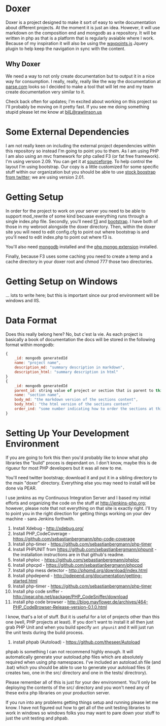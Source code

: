 # Doxer
Doxer is a project designed to make it sort of easy to write documentation about different projects.  At the moment it is just an idea.  However, it will use markdown on the composition end and mongodb as a repository.  It will be written in php as that is a platform that is regularly avaiable where I work.   Because of my inspiration it will also be using the [waypoints.js][waypoints] Jquery plugin to help keep the navigation in sync with the content.

## Why Doxer
We need a way to not only create documentation but to output it in a nice way for consumption.  I really, really, really like the way the documentation at [parse.com][pd] looks so I decided to make a tool that will let me and my team create documentation very similar to it.

Check back often for updates; I'm excited about working on this project so I'll probably be moving on it pretty fast.  If you see me doing something stupid please let me know at bilL@rawlinson.us

# Some External Dependencies
I am not really keen on including the external project dependencies within this repository so instead I'm going to point you to them.  As I am using PHP I am also using an mvc framework for php called F3 (or fat free framework).  I'm using version 2.09.  You can get it at [sourceforge][f3].  To help control the layout I'm using bootstrap.  Our copy is a little customized for some specific stuff within our organization but you should be able to use [stock boostrap from twitter][bs]; we are using version 2.01.

# Getting Setup
In order for the project to work on your server you need to be able to support mod_rewrite of some kind becuase everything runs through a single index.php file.  Secondly, you'll need [f3][f3] and [bootstrap][bs].  I have both of those in my webroot alongside the doxer directory.  Then, within the doxer site you will need to edit config.cfg to point out where bootstrap is and you'll need to edit index.php to point out where f3 is.

You'll also need [mongodb][mongo] installed and the [php mongo extension][phpdriver] installed.

Finally, because F3 uses some caching you need to create a temp and a cache directory in your doxer root and chmod 777 those two directories.

# Getting Setup on Windows
... lots to write here; but this is important since our prod environment will be windows and IIS.

# Data Format
Does this really belong here? No, but c'est la vie.  As each project is basically a book of documentation the docs will be stored in the following format within mongodb:

```javascript
{
	_id: mongodb generatedId
	name: "project name",
	description_md: "summary description in markdown",
	description_html: "summary description in html"
}
{
	_id: mongodb generatedId
	parent_id: string value of project or section that is parent to this section.
	name: "section name",
	body_md: "the markdown version of the sections content",
	body_html: "the html version of the sections content"
	order_ind: "some number indicating how to order the sections at this level"
}

```

# Setting Up Your Development Environment
If you are going to fork this then you'd probably like to know what php libraries the "build" proces is dependant on.  I don't know, maybe this is de rigueur for most PHP developers but it was all new to me.

You'll need twitter bootstrap; download it and put it in a sibling directory to the main "doxer" directory.   Everything else you may need to install will be done via PEAR.

I use jenkins as my Continuous Integration Server and I based my initial efforts and organizing the code on the stuff at http://jenkins-php.org; however, please note that not everything on that site is exactly right.  I'll try to point you in the right direction for getting things working on your dev machine - sans Jenkins forthwith.

1. Install Xdebug - http://xdebug.org/
1. Install PHP_CodeCoverage - https://github.com/sebastianbergmann/php-code-coverage
1. Install php-timer - https://github.com/sebastianbergmann/php-timer
1. Install PHPUNIT from https://github.com/sebastianbergmann/phpunit - the installation instructions are in that github's readme.
1. Install phploc -  https://github.com/sebastianbergmann/phploc
1. Install phpcpd - https://github.com/sebastianbergmann/phpcpd
1. Install php mess detector - http://phpmd.org/download/index.html
1. Install phpdepend - http://pdepend.org/documentation/getting-started.html
1. Install php-timer - https://github.com/sebastianbergmann/php-timer
1. Install php code sniffer - http://pear.php.net/package/PHP_CodeSniffer/download
1. install php code browser - http://blog.mayflower.de/archives/464-PHP_CodeBrowser-Release-version-0.1.0.html

I know, that's a lot of stuff.  But it is useful for a lot of projects other than this one (well, PHP projects at least).   If you don't want to install it all then just grab PHP Unit and when you build specify `ant phpunit` and it will just run the unit tests during the build process.

1. install phpab (Autoload) - https://github.com/theseer/Autoload

phpab is something I can not recommend highly enough.  It will automatically generate your autoload.php files which are absolutely required when using php namespaces.  I've included an autoload.sh file (and .bat) which you should be able to use to generate your autoload files (it creates two, one in the src/ directory and one in the tests/ directrory).

Please remember all of this is just for your dev environment.  You'll only be deploying the contents of the src/ directory and you won't need any of these extra php libraries on your production server.

If you run into any problems getting things setup and running please let me know.  I have not figured out how to get all of the unit testing libraries to work in windows so windows folks you may want to pare down your stuff to just the unit testing and phpab.



[pd]:https://www.parse.com/docs/ios_guide
[f3]:http://sourceforge.net/projects/fatfree/files/
[bs]:https://github.com/twitter/bootstrap/tags
[mongo]:http://www.mongodb.org/
[phpdriver]:http://www.mongodb.org/display/DOCS/PHP+Language+Center
[waypoints]:http://imakewebthings.com/jquery-waypoints/